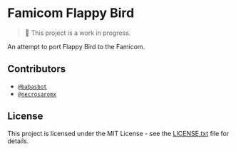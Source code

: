 # Famicom Flappy Bird

> 🚧 This project is a work in progress.

An attempt to port Flappy Bird to the Famicom.

## Contributors

- [`@babasbot`](https://github.com/babasbot)
- [`@necrosaromx`](https://github.com/necrosaromx)

## License

This project is licensed under the MIT License - see the [LICENSE.txt](LICENSE.txt)
file for details.

